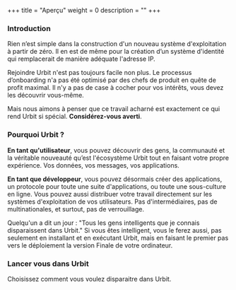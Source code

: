 +++
title = "Aperçu"
weight = 0
description = ""
+++

### Introduction

Rien n’est simple dans la construction d'un nouveau système d'exploitation à partir de zéro.
Il en est de même pour la création d’un système d'identité qui remplacerait de manière adéquate l'adresse IP.

Rejoindre Urbit n'est pas toujours facile non plus. Le processus d’onboarding n'a pas été optimisé par des chefs de produit en quête de profit maximal. Il n'y a pas de case à cocher pour vos intérêts, vous devez les découvrir vous-même.

Mais nous aimons à penser que ce travail acharné est exactement ce qui rend Urbit si spécial. **Considérez-vous averti**.

### Pourquoi Urbit ?

**En tant qu'utilisateur**, vous pouvez découvrir des gens, la communauté et la véritable nouveauté qu’est l'écosystème Urbit tout en faisant votre propre expérience. Vos données, vos messages, vos applications.

**En tant que développeur**, vous pouvez désormais créer des applications, un protocole pour toute une suite d'applications, ou toute une sous-culture en ligne. Vous pouvez aussi distribuer votre travail directement sur les systèmes d'exploitation de vos utilisateurs. Pas d'intermédiaires, pas de multinationales, et surtout, pas de verrouillage.

Quelqu'un a dit un jour : "Tous les gens intelligents que je connais disparaissent dans Urbit." Si vous êtes intelligent, vous le ferez aussi, pas seulement en installant et en exécutant Urbit, mais en faisant le premier pas vers le déploiement la version Finale de votre ordinateur.

### Lancer vous dans Urbit

Choisissez comment vous voulez disparaitre dans Urbit.
